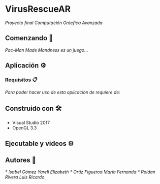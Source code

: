 # VirusRescueAR

_Proyecto final
Computación Grácfica Avanzada_

## Comenzando 🚀

_Pac-Man Made Mandness es un juego..._

## Aplicación ⚙️


### Requisitos 📋

_Para poder hacer uso de esta aplicación de requiere de:_


## Construido con 🛠️

* Visual Studio 2017
* OpenGL 3.3

## Ejecutable y videos ⚙️



## Autores 🔩

_* Isabel Gómez Yareli Elizabeth_
_* Ortiz Figueroa María Fernanda_
_* Roldan Rivera Luis Ricardo_